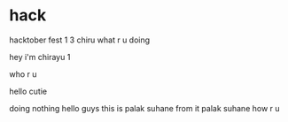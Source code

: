 # hack
hacktober fest
1
3
chiru
what r u doing





hey i'm chirayu
1




who r u

hello cutie



doing nothing
hello guys this is palak suhane from it
palak suhane
how r u
